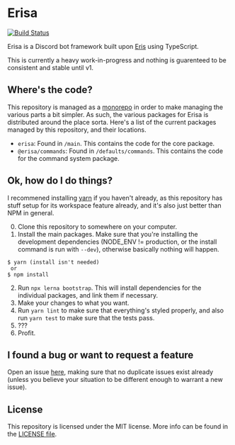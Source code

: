 # Erisa
[![Build Status](https://travis-ci.org/Ovyerus/erisa.svg?branch=master)](https://travis-ci.org/Ovyerus/erisa)

Erisa is a Discord bot framework built upon [Eris](https://github.com/abalabahaha/eris) using TypeScript.

This is currently a heavy work-in-progress and nothing is guarenteed to be consistent and stable until v1.

## Where's the code?
This repository is managed as a [monorepo](https://danluu.com/monorepo/) in order to make managing the various parts a bit simpler. As such, the various packages for Erisa is distributed around the place sorta. Here's a list of the current packages managed by this repository, and their locations.

- `erisa`: Found in `/main`. This contains the code for the core package.
- `@erisa/commands`: Found in `/defaults/commands`. This contains the code for the command system package.

## Ok, how do I do things?
I recommened installing [yarn](https://yarnpkg.com) if you haven't already, as this repository has stuff setup for its workspace feature already, and it's also just better than NPM in general.

0. Clone this repository to somewhere on your computer.
1. Install the main packages. Make sure that you're installing the development dependencies (NODE_ENV != production, or the install command is run with `--dev`), otherwise basically nothing will happen.
```
$ yarn (install isn't needed)
 or
$ npm install
```
2. Run `npx lerna bootstrap`. This will install dependencies for the individual packages, and link them if necessary.
3. Make your changes to what you want.
4. Run `yarn lint` to make sure that everything's styled properly, and also run `yarn test` to make sure that the tests pass.
5. ???
6. Profit.

## I found a bug or want to request a feature
Open an issue [here](https://github.com/Ovyerus/erisa/issues), making sure that no duplicate issues exist already (unless you believe your situation to be different enough to warrant a new issue).

## License
This repository is licensed under the MIT license. More info can be found in the [LICENSE file](/LICENSE).
